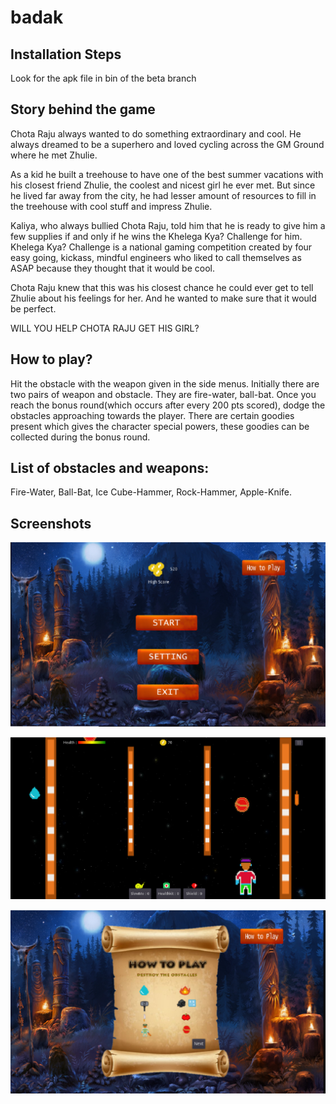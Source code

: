 # badak
## Installation Steps

Look for the apk file in bin of the beta branch

## Story behind the game

Chota Raju always wanted to do something extraordinary and cool. He always dreamed to be a superhero and loved cycling across the GM Ground where he met Zhulie.

As a kid he built a treehouse to have one of the best summer vacations with his closest friend Zhulie, the coolest and nicest girl he ever met. But since he lived far away from the city, he had lesser amount of resources to fill in the treehouse with cool stuff and impress Zhulie.

Kaliya, who always bullied Chota Raju, told him that he is ready to give him a few supplies if and only if he wins the Khelega Kya? Challenge for him. Khelega Kya? Challenge is a national gaming competition created by four easy going, kickass, mindful engineers who liked to call themselves as ASAP because they thought that it would be cool.

Chota Raju knew that this was his closest chance he could ever get to tell Zhulie about his feelings for her. And he wanted to make sure that it would be perfect. 

WILL YOU HELP CHOTA RAJU GET HIS GIRL?

## How to play?

Hit the obstacle with the weapon given in the side menus.
Initially there are two pairs of weapon and obstacle. They are fire-water, ball-bat.
Once you reach the bonus round(which occurs after every 200 pts scored), dodge the obstacles approaching towards the player.
There are certain goodies present which gives the character special powers, these goodies can be collected during the bonus round.

## List of obstacles and weapons:
Fire-Water,
Ball-Bat,
Ice Cube-Hammer,
Rock-Hammer,
Apple-Knife.

## Screenshots
![Home View](/images/ss_1.png?raw=true)


![Game View](/images/ss_2.png?raw=true)


![Player Manual](/images/ss_3.png?raw=true)

